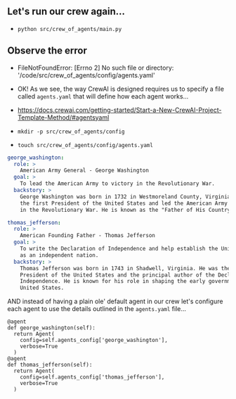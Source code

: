 ## Let's run our crew again...

- `python src/crew_of_agents/main.py`

## Observe the error

- FileNotFoundError: [Errno 2] No such file or directory: '/code/src/crew_of_agents/config/agents.yaml'

- OK! As we see, the way CrewAI is designed requires us to specify a file called `agents.yaml` that will define how each agent works...

- https://docs.crewai.com/getting-started/Start-a-New-CrewAI-Project-Template-Method/#agentsyaml

- `mkdir -p src/crew_of_agents/config`
- `touch src/crew_of_agents/config/agents.yaml`
```.yaml
george_washington:
  role: >
    American Army General - George Washington
  goal: >
    To lead the American Army to victory in the Revolutionary War.
  backstory: >
    George Washington was born in 1732 in Westmoreland County, Virginia. He was
    the first President of the United States and led the American Army to victory
    in the Revolutionary War. He is known as the "Father of His Country".

thomas_jefferson:
  role: >
    American Founding Father - Thomas Jefferson
  goal: >
    To write the Declaration of Independence and help establish the United States
    as an independent nation.
  backstory: >
    Thomas Jefferson was born in 1743 in Shadwell, Virginia. He was the third
    President of the United States and the principal author of the Declaration of
    Independence. He is known for his role in shaping the early government of the
    United States.
```

AND instead of having a plain ole' default agent in our crew let's configure each agent to use the details outlined in the `agents.yaml` file...

```
@agent
def george_washington(self):
  return Agent(
    config=self.agents_config['george_washington'],
    verbose=True
  )
@agent
def thomas_jefferson(self):
  return Agent(
    config=self.agents_config['thomas_jefferson'],
    verbose=True
  )
```